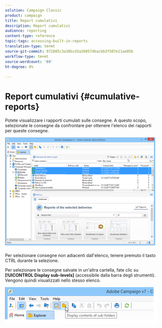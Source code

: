 ```yaml
---
solution: Campaign Classic
product: campaign
title: Report cumulativi
description: Report cumulativi
audience: reporting
content-type: reference
topic-tags: accessing-built-in-reports
translation-type: tm+mt
source-git-commit: 972885c3a38bcd3a260574bacbb3f507e11ae05b
workflow-type: tm+mt
source-wordcount: '69'
ht-degree: 8%

---
```



# Report cumulativi {#cumulative-reports}

Potete visualizzare i rapporti cumulati sulle consegne. A questo scopo, selezionate le consegne da confrontare per ottenere l&#39;elenco dei rapporti per queste consegne.

![](assets/s_ncs_user_report_compare_tab.png)

Per selezionare consegne non adiacenti dall&#39;elenco, tenere premuto il tasto CTRL durante la selezione.

Per selezionare le consegne salvate in un&#39;altra cartella, fate clic su **[!UICONTROL Display sub-levels]** (accessibile dalla barra degli strumenti). Vengono quindi visualizzati nello stesso elenco.

![](assets/s_ncs_user_display_children_icon.png)
